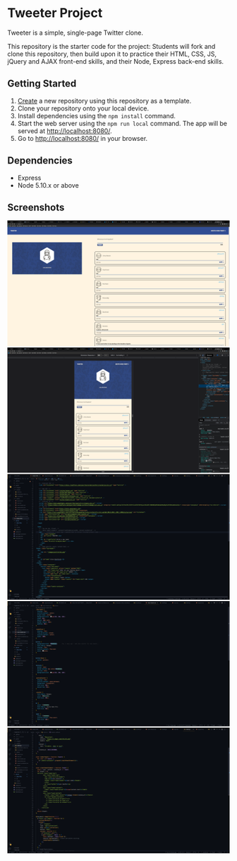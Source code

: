 # Tweeter Project

Tweeter is a simple, single-page Twitter clone.

This repository is the starter code for the project: Students will fork and clone this repository, then build upon it to practice their HTML, CSS, JS, jQuery and AJAX front-end skills, and their Node, Express back-end skills.

## Getting Started

1. [Create](https://docs.github.com/en/repositories/creating-and-managing-repositories/creating-a-repository-from-a-template) a new repository using this repository as a template.
2. Clone your repository onto your local device.
3. Install dependencies using the `npm install` command.
3. Start the web server using the `npm run local` command. The app will be served at <http://localhost:8080/>.
4. Go to <http://localhost:8080/> in your browser.

## Dependencies

- Express
- Node 5.10.x or above

## Screenshots
![tweeter, desktop](https://github.com/jawiki/tweeter/blob/master/public/images/docs/Screen%20Shot%202022-04-29%20at%208.52.43%20PM.png)
![tweeter,mobile](https://github.com/jawiki/tweeter/blob/master/public/images/docs/Screen%20Shot%202022-04-29%20at%208.53.16%20PM.png)
![index.html](https://github.com/jawiki/tweeter/blob/master/public/images/docs/Screen%20Shot%202022-04-29%20at%208.53.52%20PM.png)
![new-tweet css](https://github.com/jawiki/tweeter/blob/master/public/images/docs/Screen%20Shot%202022-04-29%20at%208.54.05%20PM.png)
![client.js](https://github.com/jawiki/tweeter/blob/master/public/images/docs/Screen%20Shot%202022-04-29%20at%208.54.26%20PM.png)